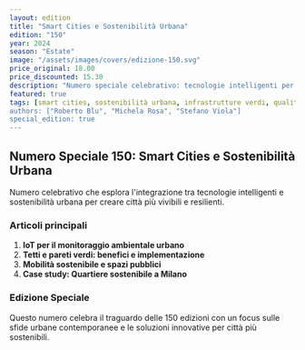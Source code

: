 ```yaml
---
layout: edition
title: "Smart Cities e Sostenibilità Urbana"
edition: "150"
year: 2024
season: "Estate"
image: "/assets/images/covers/edizione-150.svg"
price_original: 18.00
price_discounted: 15.30
description: "Numero speciale celebrativo: tecnologie intelligenti per città sostenibili, infrastrutture verdi e qualità dell'aria urbana."
featured: true
tags: [smart cities, sostenibilità urbana, infrastrutture verdi, qualità dell'aria]
authors: ["Roberto Blu", "Michela Rosa", "Stefano Viola"]
special_edition: true
---
```


## Numero Speciale 150: Smart Cities e Sostenibilità Urbana

Numero celebrativo che esplora l'integrazione tra tecnologie intelligenti e sostenibilità urbana per creare città più vivibili e resilienti.

### Articoli principali

1. **IoT per il monitoraggio ambientale urbano**
2. **Tetti e pareti verdi: benefici e implementazione**
3. **Mobilità sostenibile e spazi pubblici**
4. **Case study: Quartiere sostenibile a Milano**

<!--more-->

### Edizione Speciale

Questo numero celebra il traguardo delle 150 edizioni con un focus sulle sfide urbane contemporanee e le soluzioni innovative per città più sostenibili.